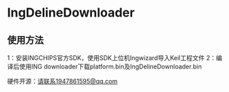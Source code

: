 # IngDelineDownloader
## 使用方法
1：安装INGCHIPS官方SDK，使用SDK上位机Ingwizard导入Keil工程文件
2：编译后使用ING downloader下载platform.bin及IngDelineDownloader.bin

硬件开源：请联系1947861595@qq.com
